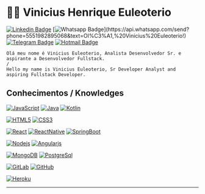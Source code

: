 # :man_technologist: Vinicius Henrique Euleoterio

[![Linkedin Badge](https://img.shields.io/badge/-LinkedIn-blue?style=flat-square&logo=Linkedin&logoColor=white&link=https://www.linkedin.com/in/vinicius-euleoterio-38147ab1/)](https://www.linkedin.com/in/vinicius-euleoterio-38147ab1/)
[![Whatsapp Badge](https://img.shields.io/badge/-Whatsapp-4CA143?style=flat-square&labelColor=4CA143&logo=whatsapp&logoColor=white&link=https://api.whatsapp.com/send?phone=5551982895068&text=Ol%C3%A1,%20Vinicius%20Euleoterio!)](https://api.whatsapp.com/send?phone=5551982895068&text=Ol%C3%A1,%20Vinicius%20Euleoterio!)
[![Telegram Badge](https://img.shields.io/badge/-Telegram-1ca0f1?style=flat-square&labelColor=1ca0f1&logo=telegram&logoColor=white&link=https://t.me/viniciuseuleoterio)](https://t.me/viniciuseuleoterio)
[![Hotmail Badge](https://img.shields.io/badge/-Hotmail-0078D4?style=flat-square&logo=microsoft-outlook&logoColor=white&link=mailto:vinicius.euleoterio@hotmail.com)](mailto:vinicius.euleoterio@hotmail.com)

    Olá meu nome é Vinicius Euleoterio, Analista Desenvolvedor Sr. e aspirante a Desenvolvedor Fullstack.
    /
    Hello my name is Vinicius Euleoterio, Sr Developer Analyst and aspiring Fullstack Developer.

## Conhecimentos / Knowledges

[![JavaScript](https://img.shields.io/badge/-JavaScript-black?style=flat-square&logo=javascript&link=https://github.com/euleoterio/)](https://github.com/euleoterio/)
[![Java](https://img.shields.io/badge/-Java-black?style=flat-square&logo=java&link=https://github.com/euleoterio/)](https://github.com/euleoterio/)
[![Kotlin](https://img.shields.io/badge/-Kotlin-black?style=flat-square&logo=kotlin&link=https://github.com/euleoterio/)](https://github.com/euleoterio/)

[![HTML5](https://img.shields.io/badge/-HTML5-E34F26?style=flat-square&logo=html5&logoColor=white&link=https://github.com/euleoterio/)](https://github.com/euleoterio/)
[![CSS3](https://img.shields.io/badge/-CSS3-1572B6?style=flat-square&logo=css3&link=https://github.com/euleoterio/)](https://github.com/euleoterio/)

[![React](https://img.shields.io/badge/-React-black?style=flat-square&logo=react&link=https://github.com/euleoterio/)](https://github.com/euleoterio/)
[![ReactNative](https://img.shields.io/badge/-ReactNative-black?style=flat-square&logo=react&link=https://github.com/euleoterio/)](https://github.com/euleoterio/)
[![SpringBoot](https://img.shields.io/badge/-Spring-black?style=flat-square&logo=spring&link=https://github.com/euleoterio/)](https://github.com/euleoterio/)

[![Nodejs](https://img.shields.io/badge/-Nodejs-black?style=flat-square&logo=Node.js&link=https://github.com/euleoterio/)](https://github.com/euleoterio/)
[![Angularjs](https://img.shields.io/badge/-Angularjs-black?style=flat-square&logo=Angularjs&link=https://github.com/euleoterio/)](https://github.com/euleoterio/)

[![MongoDB](https://img.shields.io/badge/-MongoDB-black?style=flat-square&logo=mongodb&link=https://github.com/euleoterio/)](https://github.com/euleoterio/)
[![PostgreSql](https://img.shields.io/badge/-PostgreSql-black?style=flat-square&logo=postgresql&link=https://github.com/euleoterio/)](https://github.com/euleoterio/)


[![GitLab](https://img.shields.io/badge/-GitLab-FCA121?style=flat-square&logo=gitlab&link=https://github.com/euleoterio/)](https://github.com/euleoterio/)
[![GitHub](https://img.shields.io/badge/-GitHub-181717?style=flat-square&logo=github&link=https://github.com/euleoterio/)](https://github.com/euleoterio/)

[![Heroku](https://img.shields.io/badge/-Heroku-430098?style=flat-square&logo=heroku&link=https://github.com/euleoterio/)](https://github.com/euleoterio/)

---
